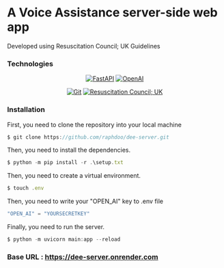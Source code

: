 # A Voice Assistance server-side web app

Developed using Resuscitation Council; UK Guidelines

### Technologies

<div align="center">

  [![FastAPI](https://img.shields.io/badge/FastAPI-%2300BFA5.svg?style=for-the-badge&logo=fastapi&logoColor=white)](https://fastapi.tiangolo.com/)
  [![OpenAI](https://img.shields.io/badge/OpenAI-%23007ACC.svg?style=for-the-badge&logo=openai&logoColor=white)](https://openai.com/)
  
  
</div>

<div align="center">

  <a href="">![Git](https://img.shields.io/badge/git-%234ea94b.svg?style=for-the-badge&logo=git&logoColor=white)</a>
  [![Resuscitation Council; UK](https://img.shields.io/badge/Resuscitation_Council_UK-%230085AA.svg?style=for-the-badge&logo=&logoColor=white)](https://www.resus.org.uk/)
  
</div>



### Installation
 
First, you need to clone the repository into your local machine
```javascript
$ git clone https://github.com/raphdoo/dee-server.git
```

Then, you need to install the dependencies.
```javascript
$ python -m pip install -r .\setup.txt
```

Then, you need to create a virtual environment.
```javascript
$ touch .env
```

Then, you need to write your "OPEN_AI" key to .env file
```javascript
"OPEN_AI" = "YOURSECRETKEY"
```

Finally, you need to run the server.
```java
$ python -m uvicorn main:app --reload
```
### Base URL : https://dee-server.onrender.com
